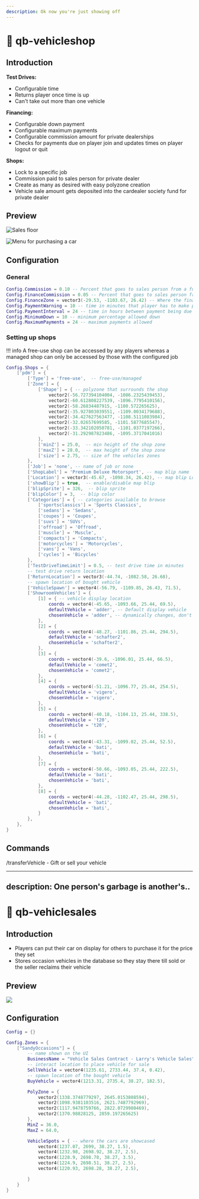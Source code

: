 ```yaml
---
description: Ok now you're just showing off
---
```


# 🚗 qb-vehicleshop

## Introduction


**Test Drives:**

* Configurable time
* Returns player once time is up
* Can't take out more than one vehicle

**Financing:**

* Configurable down payment
* Configurable maximum payments
* Configurable commission amount for private dealerships
* Checks for payments due on player join and updates times on player logout or quit

**Shops:**

* Lock to a specific job
* Commission paid to sales person for private dealer
* Create as many as desired with easy polyzone creation
* Vehicle sale amount gets deposited into the cardealer society fund for private dealer

## Preview

![Sales floor](../../assets/images/vehicleshopfloor.jpg)

![Menu for purchasing a car](../../assets/images/vehicleshopmenu.png)

## Configuration

### General

```lua
Config.Commission = 0.10 -- Percent that goes to sales person from a full car sale 10%
Config.FinanceCommission = 0.05 -- Percent that goes to sales person from a finance sale 5%
Config.FinanceZone = vector3(-29.53, -1103.67, 26.42) -- Where the finance menu is located
Config.PaymentWarning = 10 -- time in minutes that player has to make payment before repo
Config.PaymentInterval = 24 -- time in hours between payment being due
Config.MinimumDown = 10 -- minimum percentage allowed down
Config.MaximumPayments = 24 -- maximum payments allowed
```

### Setting up shops

!!! info
    A free-use shop can be accessed by any players whereas a managed shop can only be accessed by those with the configured job


```lua
Config.Shops = {
    ['pdm'] = {
        ['Type'] = 'free-use',  -- free-use/managed
        ['Zone'] = {
            ['Shape'] = { -- polyzone that surrounds the shop
                vector2(-56.727394104004, -1086.2325439453),
                vector2(-60.612808227539, -1096.7795410156),
                vector2(-58.26834487915, -1100.572265625),
                vector2(-35.927803039551, -1109.0034179688),
                vector2(-34.427627563477, -1108.5111083984),
                vector2(-32.02657699585, -1101.5877685547),
                vector2(-33.342102050781, -1101.0377197266),
                vector2(-31.292987823486, -1095.3717041016)
            },
            ['minZ'] = 25.0,  -- min height of the shop zone
            ['maxZ'] = 28.0,  -- max height of the shop zone
            ['size'] = 2.75, -- size of the vehicles zones
        },
        ['Job'] = 'none', -- name of job or none
        ['ShopLabel'] = 'Premium Deluxe Motorsport', -- map blip name
        ['Location'] = vector3(-45.67, -1098.34, 26.42), -- map blip Location
        ['showBlip'] = true,  -- enable/disable map blip
        ['blipSprite'] = 326,  -- blip sprite
        ['blipColor'] = 3,  -- blip color
        ['Categories'] = { -- categories available to browse
            ['sportsclassics'] = 'Sports Classics',
            ['sedans'] = 'Sedans',
            ['coupes'] = 'Coupes',
            ['suvs'] = 'SUVs',
            ['offroad'] = 'Offroad',
            ['muscle'] = 'Muscle',
            ['compacts'] = 'Compacts',
            ['motorcycles'] = 'Motorcycles',
            ['vans'] = 'Vans',
            ['cycles'] = 'Bicycles'
        },
        ['TestDriveTimeLimit'] = 0.5, -- test drive time in minutes
        -- test drive return location
        ['ReturnLocation'] = vector3(-44.74, -1082.58, 26.68),
        -- spawn location of bought vehicle
        ['VehicleSpawn'] = vector4(-56.79, -1109.85, 26.43, 71.5),
        ['ShowroomVehicles'] = {
            [1] = { -- vehicle display location
                coords = vector4(-45.65, -1093.66, 25.44, 69.5),
                defaultVehicle = 'adder', -- Default display vehicle
                chosenVehicle = 'adder', -- dynamically changes, don't edit
            },
            [2] = {
                coords = vector4(-48.27, -1101.86, 25.44, 294.5),
                defaultVehicle = 'schafter2',
                chosenVehicle = 'schafter2',
            },
            [3] = {
                coords = vector4(-39.6, -1096.01, 25.44, 66.5),
                defaultVehicle = 'comet2',
                chosenVehicle = 'comet2',
            },
            [4] = {
                coords = vector4(-51.21, -1096.77, 25.44, 254.5),
                defaultVehicle = 'vigero',
                chosenVehicle = 'vigero',
            },
            [5] = {
                coords = vector4(-40.18, -1104.13, 25.44, 338.5),
                defaultVehicle = 't20',
                chosenVehicle = 't20',
            },
            [6] = {
                coords = vector4(-43.31, -1099.02, 25.44, 52.5),
                defaultVehicle = 'bati',
                chosenVehicle = 'bati',
            },
            [7] = {
                coords = vector4(-50.66, -1093.05, 25.44, 222.5),
                defaultVehicle = 'bati',
                chosenVehicle = 'bati',
            },
            [8] = {
                coords = vector4(-44.28, -1102.47, 25.44, 298.5),
                defaultVehicle = 'bati',
                chosenVehicle = 'bati',
            }
        },
    },
}
```

## Commands

/transferVehicle - Gift or sell your vehicle






---
description: One person's garbage is another's..
---

# 📄 qb-vehiclesales

## Introduction

* Players can put their car on display for others to purchase it for the price they set
* Stores occasion vehicles in the database so they stay there till sold or the seller reclaims their vehicle


## Preview

![](../../assets/images/vehiclesalessheet.jpg)

## Configuration

```lua
Config = {}

Config.Zones = {
    ["SandyOccasions"] = {
        -- name shown on the UI
        BusinessName = "Vehicle Sales Contract - Larry's Vehicle Sales",
        -- interact location to place vehicle for sale
        SellVehicle = vector4(1235.61, 2733.44, 37.4, 0.42),
        -- spawn location of the bought vehicle
        BuyVehicle = vector4(1213.31, 2735.4, 38.27, 182.5),

        PolyZone = {
            vector2(1338.3748779297, 2645.0153808594),
            vector2(1098.9381103516, 2621.7487792969),
            vector2(1117.9478759766, 2822.0729980469),
            vector2(1370.98828125, 2859.197265625)
        },
        MinZ = 36.0,
        MaxZ = 64.0,

        VehicleSpots = { -- where the cars are showcased
            vector4(1237.07, 2699, 38.27, 1.5),
            vector4(1232.98, 2698.92, 38.27, 2.5),
            vector4(1228.9, 2698.78, 38.27, 3.5),
            vector4(1224.9, 2698.51, 38.27, 2.5),
            vector4(1220.93, 2698.28, 38.27, 2.5),

        }
    }
}
```
